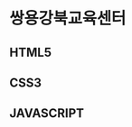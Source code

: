 쌍용강북교육센터
===============
HTML5 
---------------------
CSS3 
---------------------
JAVASCRIPT
---------------------
